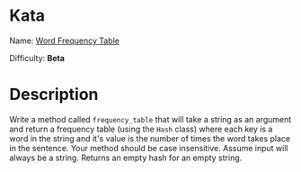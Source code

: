 # Kata
Name: [Word Frequency Table](https://www.codewars.com/kata/word-frequency-table)

Difficulty: **Beta**

# Description
Write a method called `frequency_table` that will take a string as an argument and return a frequency table (using the `Hash` class) where each key is a word in the string and it's value is the number of times the word takes place in the sentence. Your method should be case insensitive. Assume input will always be a string. Returns an empty hash for an empty string.